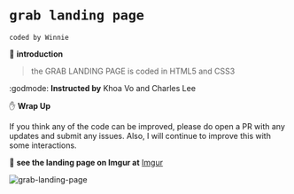# `grab landing page`
`coded by Winnie `

:rocket: **introduction**
> the GRAB LANDING PAGE is coded in HTML5 and CSS3

:godmode: **Instructed by** Khoa Vo and Charles Lee


:raised_hand: **Wrap Up**

If you think any of the code can be improved, please do open a PR with any updates and submit any issues. Also, I will continue to improve this with some interactions.


:art: **see the landing page on Imgur at**
[Imgur](https://i.imgur.com/yO6sfhz.gifv)


![grab-landing-page](https://github.com/winnie1312/grab/blob/master/grab-landingpage-winnie.gif)
